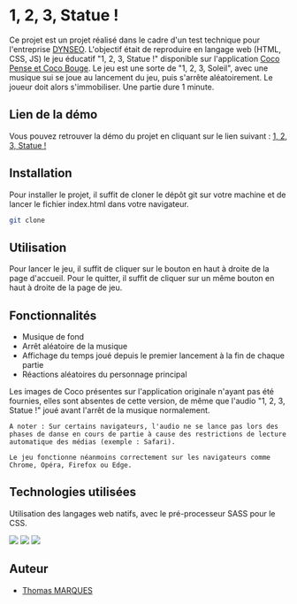 # 1, 2, 3, Statue !

Ce projet est un projet réalisé dans le cadre d'un test technique pour l'entreprise <a href="https://www.dynseo.com/">DYNSEO</a>.
L'objectif était de reproduire en langage web (HTML, CSS, JS) le jeu éducatif "1, 2, 3, Statue !" disponible sur l'application <a href="https://www.dynseo.com/Version-coco/">Coco Pense et Coco Bouge</a>.
Le jeu est une sorte de "1, 2, 3, Soleil", avec une musique sui se joue au lancement du jeu, puis s'arrête aléatoirement. Le joueur doit alors s'immobiliser. Une partie dure 1 minute.

## Lien de la démo

Vous pouvez retrouver la démo du projet en cliquant sur le lien suivant : [1, 2, 3, Statue !](https://dynseo-test-technique-marquesthomas.vercel.app/)

## Installation

Pour installer le projet, il suffit de cloner le dépôt git sur votre machine et de lancer le fichier index.html dans votre navigateur.

```bash
git clone
```

## Utilisation

Pour lancer le jeu, il suffit de cliquer sur le bouton en haut à droite de la page d'accueil. Pour le quitter, il suffit de cliquer sur un même bouton en haut à droite de la page de jeu.

## Fonctionnalités

- Musique de fond
- Arrêt aléatoire de la musique
- Affichage du temps joué depuis le premier lancement à la fin de chaque partie
- Réactions aléatoires du personnage principal

Les images de Coco présentes sur l'application originale n'ayant pas été fournies, elles sont absentes de cette version, de même que l'audio "1, 2, 3, Statue !" joué avant l'arrêt de la musique normalement.

```
A noter : Sur certains navigateurs, l'audio ne se lance pas lors des phases de danse en cours de partie à cause des restrictions de lecture automatique des médias (exemple : Safari).

Le jeu fonctionne néanmoins correctement sur les navigateurs comme Chrome, Opéra, Firefox ou Edge.
```

## Technologies utilisées

Utilisation des langages web natifs, avec le pré-processeur SASS pour le CSS.

![](https://skillicons.dev/icons?i=html)
![](https://skillicons.dev/icons?i=sass)
![](https://skillicons.dev/icons?i=javascript)

## Auteur

- [Thomas MARQUES](https://www.thomasmarques.fr/)

```
